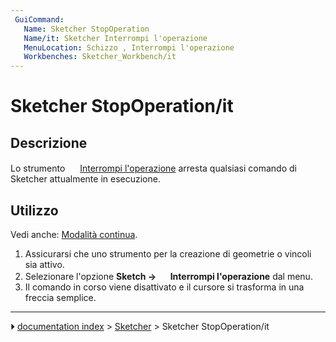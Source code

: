 ```yaml
---
 GuiCommand:
   Name: Sketcher StopOperation
   Name/it: Sketcher Interrompi l'operazione
   MenuLocation: Schizzo , Interrompi l'operazione
   Workbenches: Sketcher_Workbench/it
---
```


# Sketcher StopOperation/it



## Descrizione

Lo strumento <img alt="" src=images/Sketcher_StopOperation.svg  style="width:16px;"> [Interrompi l\'operazione](Sketcher_StopOperation/it.md) arresta qualsiasi comando di Sketcher attualmente in esecuzione.



## Utilizzo

Vedi anche: [Modalità continua](Sketcher_Workbench/it.md).

1.  Assicurarsi che uno strumento per la creazione di geometrie o vincoli sia attivo.
2.  Selezionare l\'opzione **Sketch → <img src="images/Sketcher_StopOperation.svg" width=16px> Interrompi l'operazione** dal menu.
3.  Il comando in corso viene disattivato e il cursore si trasforma in una freccia semplice.



---
⏵ [documentation index](../README.md) > [Sketcher](Sketcher_Workbench.md) > Sketcher StopOperation/it
